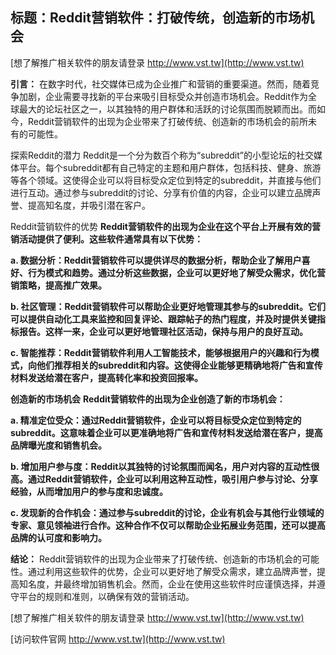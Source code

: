 ## **标题：Reddit营销软件：打破传统，创造新的市场机会**

[想了解推广相关软件的朋友请登录 http://www.vst.tw](http://www.vst.tw)

**引言：**
在数字时代，社交媒体已成为企业推广和营销的重要渠道。然而，随着竞争加剧，企业需要寻找新的平台来吸引目标受众并创造市场机会。Reddit作为全球最大的论坛社区之一，以其独特的用户群体和活跃的讨论氛围而脱颖而出。而如今，Reddit营销软件的出现为企业带来了打破传统、创造新的市场机会的前所未有的可能性。

探索Reddit的潜力
Reddit是一个分为数百个称为“subreddit”的小型论坛的社交媒体平台。每个subreddit都有自己特定的主题和用户群体，包括科技、健身、旅游等各个领域。这使得企业可以将目标受众定位到特定的subreddit，并直接与他们进行互动。通过参与subreddit的讨论、分享有价值的内容，企业可以建立品牌声誉、提高知名度，并吸引潜在客户。

Reddit营销软件的优势
**Reddit营销软件的出现为企业在这个平台上开展有效的营销活动提供了便利。这些软件通常具有以下优势：**

**a. 数据分析：Reddit营销软件可以提供详尽的数据分析，帮助企业了解用户喜好、行为模式和趋势。通过分析这些数据，企业可以更好地了解受众需求，优化营销策略，提高推广效果。**

**b. 社区管理：Reddit营销软件可以帮助企业更好地管理其参与的subreddit。它们可以提供自动化工具来监控和回复评论、跟踪帖子的热门程度，并及时提供关键指标报告。这样一来，企业可以更好地管理社区活动，保持与用户的良好互动。**

**c. 智能推荐：Reddit营销软件利用人工智能技术，能够根据用户的兴趣和行为模式，向他们推荐相关的subreddit和内容。这使得企业能够更精确地将广告和宣传材料发送给潜在客户，提高转化率和投资回报率。**

**创造新的市场机会**
**Reddit营销软件的出现为企业创造了新的市场机会：**

**a. 精准定位受众：通过Reddit营销软件，企业可以将目标受众定位到特定的subreddit。这意味着企业可以更准确地将广告和宣传材料发送给潜在客户，提高品牌曝光度和销售机会。**

**b. 增加用户参与度：Reddit以其独特的讨论氛围而闻名，用户对内容的互动性很高。通过Reddit营销软件，企业可以利用这种互动性，吸引用户参与讨论、分享经验，从而增加用户的参与度和忠诚度。**

**c. 发现新的合作机会：通过参与subreddit的讨论，企业有机会与其他行业领域的专家、意见领袖进行合作。这种合作不仅可以帮助企业拓展业务范围，还可以提高品牌的认可度和影响力。**

**结论：**
Reddit营销软件的出现为企业带来了打破传统、创造新的市场机会的可能性。通过利用这些软件的优势，企业可以更好地了解受众需求，建立品牌声誉，提高知名度，并最终增加销售机会。然而，企业在使用这些软件时应谨慎选择，并遵守平台的规则和准则，以确保有效的营销活动。

[想了解推广相关软件的朋友请登录 http://www.vst.tw](http://www.vst.tw)


[访问软件官网 http://www.vst.tw](http://www.vst.tw)
